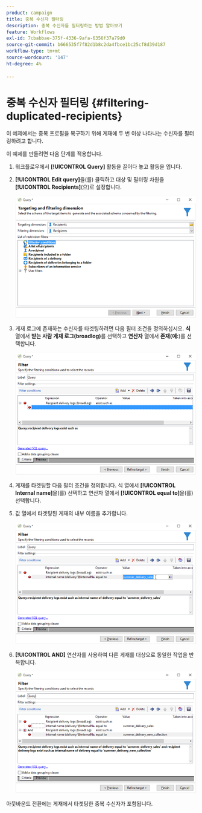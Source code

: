 ```yaml
---
product: campaign
title: 중복 수신자 필터링
description: 중복 수신자를 필터링하는 방법 알아보기
feature: Workflows
exl-id: 7cbabbae-375f-4336-9afa-6356f37a79d0
source-git-commit: b666535f7f82d1b8c2da4fbce1bc25cf8d39d187
workflow-type: tm+mt
source-wordcount: '147'
ht-degree: 4%

---
```


# 중복 수신자 필터링 {#filtering-duplicated-recipients}



이 예제에서는 중복 프로필을 복구하기 위해 게재에 두 번 이상 나타나는 수신자를 필터링하려고 합니다.

이 예제를 만들려면 다음 단계를 적용합니다.

1. 워크플로우에서 **[!UICONTROL Query]** 활동을 끌어다 놓고 활동을 엽니다.
1. **[!UICONTROL Edit query]**&#x200B;을(를) 클릭하고 대상 및 필터링 차원을 **[!UICONTROL Recipients]**(으)로 설정합니다.

   ![](assets/query_recipients_1.png)

1. 게재 로그에 존재하는 수신자를 타겟팅하려면 다음 필터 조건을 정의하십시오. **식** 열에서 **받는 사람 게재 로그(broadlog)**&#x200B;를 선택하고 **연산자** 열에서 **존재(예:**)를 선택합니다.

   ![](assets/query_recipients_2.png)

1. 게재를 타겟팅할 다음 필터 조건을 정의합니다. 식 열에서 **[!UICONTROL Internal name]**&#x200B;을(를) 선택하고 연산자 열에서 **[!UICONTROL equal to]**&#x200B;을(를) 선택합니다.
1. 값 열에서 타겟팅된 게재의 내부 이름을 추가합니다.

   ![](assets/query_recipients_3.png)

1. **[!UICONTROL AND]** 연산자를 사용하여 다른 게재를 대상으로 동일한 작업을 반복합니다.

   ![](assets/query_recipients_4.png)

아웃바운드 전환에는 게재에서 타겟팅한 중복 수신자가 포함됩니다.

